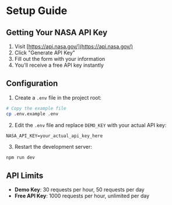 # Setup Guide

## Getting Your NASA API Key

1. Visit [https://api.nasa.gov/](https://api.nasa.gov/)
2. Click "Generate API Key"
3. Fill out the form with your information
4. You'll receive a free API key instantly

## Configuration

1. Create a `.env` file in the project root:
```bash
# Copy the example file
cp .env.example .env
```

2. Edit the `.env` file and replace `DEMO_KEY` with your actual API key:
```env
NASA_API_KEY=your_actual_api_key_here
```

3. Restart the development server:
```bash
npm run dev
```

## API Limits

- **Demo Key**: 30 requests per hour, 50 requests per day
- **Free API Key**: 1000 requests per hour, unlimited per day

